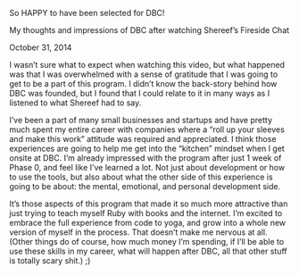 So HAPPY to have been selected for DBC!

My thoughts and impressions of DBC after watching Shereef’s Fireside Chat

October 31, 2014

I wasn’t sure what to expect when watching this video, but what happened was that I was overwhelmed with a sense of gratitude that I was going to get to be a part of this program. I didn’t know the back-story behind how DBC was founded, but I found that I could relate to it in many ways as I listened to what Shereef had to say.

I’ve been a part of many small businesses and startups and have pretty much spent my entire career with companies where a “roll up your sleeves and make this work” attitude was required and appreciated. I think those experiences are going to help me get into the “kitchen” mindset when I get onsite at DBC. I’m already impressed with the program after just 1 week of Phase 0, and feel like I’ve learned a lot. Not just about development or how to use the tools, but also about what the other side of this experience is going to be about: the mental, emotional, and personal development side.

It’s those aspects of this program that made it so much more attractive than just trying to teach myself Ruby with books and the internet. I’m excited to embrace the full experience from code to yoga, and grow into a whole new version of myself in the process. That doesn’t make me nervous at all. (Other things do of course, how much money I’m spending, if I’ll be able to use these skills in my career, what will happen after DBC, all that other stuff is totally scary shit.) ;)
